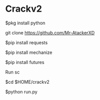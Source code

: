 # Crackv2


$pkg install python 

git clone https://github.com/Mr-AtackerXD

$pip install requests

$pip install mechanize

$pip install futures

Run sc

$cd $HOME/crackv2

$python run.py

